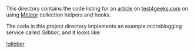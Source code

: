 
This directory contains the code listing for an
[article](https://tests4geeks.com/tutorials/getting-meteor-collections-hooks-helpers/) on [test4geeks.com](http://test4geeks.com/blog) on using [Meteor](http://meteor.com) collection helpers and hooks.

The code in this project directory implements an example microblogging
service called *Glibber*, and it looks like:

[!glibber](chatting.gif)

